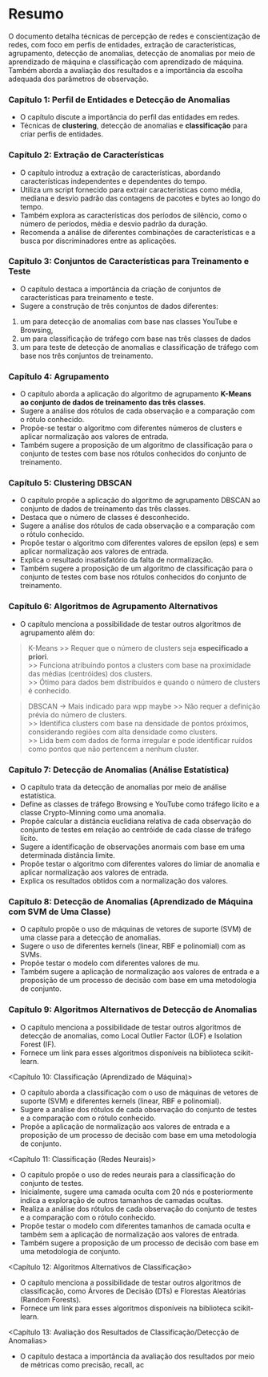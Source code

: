 # Resumo
O documento detalha técnicas de percepção de redes e conscientização de redes, com foco em perfis de entidades, extração de características, agrupamento, detecção de anomalias, detecção de anomalias por meio de aprendizado de máquina e classificação com aprendizado de máquina. Também aborda a avaliação dos resultados e a importância da escolha adequada dos parâmetros de observação.

### Capítulo 1: Perfil de Entidades e Detecção de Anomalias
- O capítulo discute a importância do perfil das entidades em redes.
- Técnicas de __clustering__, detecção de anomalias e __classificação__ para criar perfis de entidades.

### Capítulo 2: Extração de Características
- O capítulo introduz a extração de características, abordando características independentes e dependentes do tempo.
- Utiliza um script fornecido para extrair características como média, mediana e desvio padrão das contagens de pacotes e bytes ao longo do tempo.
- Também explora as características dos períodos de silêncio, como o número de períodos, média e desvio padrão da duração.
- Recomenda a análise de diferentes combinações de características e a busca por discriminadores entre as aplicações.

### Capítulo 3: Conjuntos de Características para Treinamento e Teste
- O capítulo destaca a importância da criação de conjuntos de características para treinamento e teste.
- Sugere a construção de três conjuntos de dados diferentes: 
1. um para detecção de anomalias com base nas classes YouTube e Browsing,
2. um para classificação de tráfego com base nas três classes de dados 
3. um para teste de detecção de anomalias e classificação de tráfego com base nos três conjuntos de treinamento.

### Capítulo 4: Agrupamento
- O capítulo aborda a aplicação do algoritmo de agrupamento **K-Means ao conjunto de dados de treinamento das três classes**.
- Sugere a análise dos rótulos de cada observação e a comparação com o rótulo conhecido.
- Propõe-se testar o algoritmo com diferentes números de clusters e aplicar normalização aos valores de entrada.
- Também sugere a proposição de um algoritmo de classificação para o conjunto de testes com base nos rótulos conhecidos do conjunto de treinamento.

### Capítulo 5: Clustering DBSCAN
- O capítulo propõe a aplicação do algoritmo de agrupamento DBSCAN ao conjunto de dados de treinamento das três classes.
- Destaca que o número de classes é desconhecido.
- Sugere a análise dos rótulos de cada observação e a comparação com o rótulo conhecido.
- Propõe testar o algoritmo com diferentes valores de epsilon (eps) e sem aplicar normalização aos valores de entrada.
- Explica o resultado insatisfatório da falta de normalização.
- Também sugere a proposição de um algoritmo de classificação para o conjunto de testes com base nos rótulos conhecidos do conjunto de treinamento.

### Capítulo 6: Algoritmos de Agrupamento Alternativos
- O capítulo menciona a possibilidade de testar outros algoritmos de agrupamento além do:

> K-Means 
    >> Requer que o número de clusters seja **especificado a priori**.<br>
    >> Funciona atribuindo pontos a clusters com base na proximidade das médias (centróides) dos clusters. <br>
    >> Ótimo para dados bem distribuídos e quando o número de clusters é conhecido.

> DBSCAN -> Mais indicado para wpp maybe
    >> Não requer a definição prévia do número de clusters. <br>
    >> Identifica clusters com base na densidade de pontos próximos, considerando regiões com alta densidade como clusters. <br>
    >> Lida bem com dados de forma irregular e pode identificar ruídos como pontos que não pertencem a nenhum cluster. <br>

### Capítulo 7: Detecção de Anomalias (Análise Estatística)
- O capítulo trata da detecção de anomalias por meio de análise estatística.
- Define as classes de tráfego Browsing e YouTube como tráfego lícito e a classe Crypto-Minning como uma anomalia.
- Propõe calcular a distância euclidiana relativa de cada observação do conjunto de testes em relação ao centróide de cada classe de tráfego lícito.
- Sugere a identificação de observações anormais com base em uma determinada distância limite.
- Propõe testar o algoritmo com diferentes valores do limiar de anomalia e aplicar normalização aos valores de entrada.
- Explica os resultados obtidos com a normalização dos valores.

### Capítulo 8: Detecção de Anomalias (Aprendizado de Máquina com SVM de Uma Classe)
- O capítulo propõe o uso de máquinas de vetores de suporte (SVM) de uma classe para a detecção de anomalias.
- Sugere o uso de diferentes kernels (linear, RBF e polinomial) com as SVMs.
- Propõe testar o modelo com diferentes valores de mu.
- Também sugere a aplicação de normalização aos valores de entrada e a proposição de um processo de decisão com base em uma metodologia de conjunto.

### Capítulo 9: Algoritmos Alternativos de Detecção de Anomalias
- O capítulo menciona a possibilidade de testar outros algoritmos de detecção de anomalias, como Local Outlier Factor (LOF) e Isolation Forest (IF).
- Fornece um link para esses algoritmos disponíveis na biblioteca scikit-learn.

<Capítulo 10: Classificação (Aprendizado de Máquina)>
- O capítulo aborda a classificação com o uso de máquinas de vetores de suporte (SVM) e diferentes kernels (linear, RBF e polinomial).
- Sugere a análise dos rótulos de cada observação do conjunto de testes e a comparação com o rótulo conhecido.
- Propõe a aplicação de normalização aos valores de entrada e a proposição de um processo de decisão com base em uma metodologia de conjunto.

<Capítulo 11: Classificação (Redes Neurais)>
- O capítulo propõe o uso de redes neurais para a classificação do conjunto de testes.
- Inicialmente, sugere uma camada oculta com 20 nós e posteriormente indica a exploração de outros tamanhos de camadas ocultas.
- Realiza a análise dos rótulos de cada observação do conjunto de testes e a comparação com o rótulo conhecido.
- Propõe testar o modelo com diferentes tamanhos de camada oculta e também sem a aplicação de normalização aos valores de entrada.
- Também sugere a proposição de um processo de decisão com base em uma metodologia de conjunto.

<Capítulo 12: Algoritmos Alternativos de Classificação>
- O capítulo menciona a possibilidade de testar outros algoritmos de classificação, como Árvores de Decisão (DTs) e Florestas Aleatórias (Random Forests).
- Fornece um link para esses algoritmos disponíveis na biblioteca scikit-learn.

<Capítulo 13: Avaliação dos Resultados de Classificação/Detecção de Anomalias>
- O capítulo destaca a importância da avaliação dos resultados por meio de métricas como precisão, recall, ac